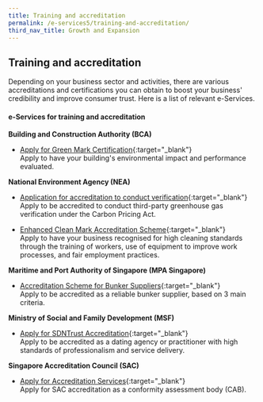 ```yaml
---
title: Training and accreditation
permalink: /e-services5/training-and-accreditation/
third_nav_title: Growth and Expansion
---
```


## Training and accreditation

Depending on your business sector and activities, there are various accreditations and certifications you can obtain to boost your business' credibility and improve consumer trust. Here is a list of relevant e-Services.

#### e-Services for training and accreditation

**Building and Construction Authority (BCA)**

- [Apply for Green Mark Certification](https://www.bca.gov.sg/GreenMarkOnline/){:target="_blank"}
<br>Apply to have your building's environmental impact and performance evaluated.

**National Environment Agency (NEA)**

- [Application for accreditation to conduct verification](https://form.gov.sg/#!/5be3fcda9f12c6000fa3cb72){:target="_blank"}
<br>Apply to be accredited to conduct third-party greenhouse gas verification under the Carbon Pricing Act.

- [Enhanced Clean Mark Accreditation Scheme](https://www.nea.gov.sg/programmes-grants/schemes/enhanced-clean-mark-accreditation){:target="_blank"}
<br>Apply to have your business recognised for high cleaning standards through the training of workers, use of equipment to improve work processes, and fair employment practices.

**Maritime and Port Authority of Singapore (MPA Singapore)**

- [Accreditation Scheme for Bunker Suppliers](https://digitalport.mpa.gov.sg/){:target="_blank"}
<br>Apply to be accredited as a reliable bunker supplier, based on 3 main criteria.

**Ministry of Social and Family Development (MSF)**

- [Apply for SDNTrust Accreditation](https://www.sdn.sg/fordatingindustry/Pages/ApplicationforAccreditation.aspx){:target="_blank"}
<br>Apply to be accredited as a dating agency or practitioner with high standards of professionalism and service delivery.

**Singapore Accreditation Council (SAC)**

- [Apply for Accreditation Services](https://sacinet.enterprisesg.gov.sg/sac/forms/sacinet/sacinet-logon-external.form){:target="_blank"}
<br>Apply for SAC accreditation as a conformity assessment body (CAB).
